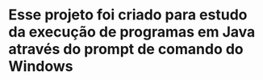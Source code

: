 # Esse projeto foi criado para estudo da execução de programas em Java através do prompt de comando do Windows
